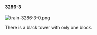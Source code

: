 #### 3286-3
![train-3286-3-0.png](https://github.com/lil-lab/nlvr/raw/master/nlvr/train/images/2/train-3286-3-0.png "train-3286-3-0.png")

There is a black tower with only one block.